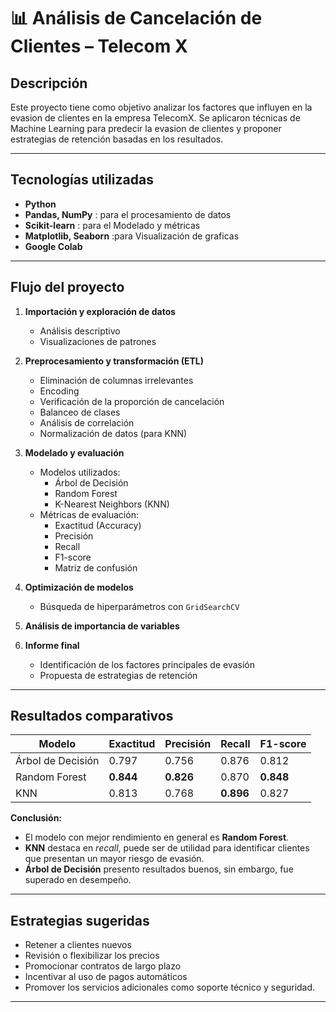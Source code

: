 # 📊 Análisis de Cancelación de Clientes – Telecom X  

## Descripción  
Este proyecto tiene como objetivo analizar los factores que influyen en la evasion de clientes en la empresa TelecomX.
Se aplicaron técnicas de Machine Learning para predecir la evasion de clientes y proponer estrategias de retención basadas en los resultados.  

---

## Tecnologías utilizadas  
- **Python**  
- **Pandas, NumPy** : para el  procesamiento de datos
- **Scikit-learn** : para el Modelado y métricas  
- **Matplotlib, Seaborn** :para Visualización de graficas
- **Google Colab**  

---

## Flujo del proyecto  
1. **Importación y exploración de datos**  
   - Análisis descriptivo  
   - Visualizaciones de patrones  

2. **Preprocesamiento y transformación (ETL)**  
   - Eliminación de columnas irrelevantes
   - Encoding
   - Verificación de la proporción de cancelación
   - Balanceo de clases
   - Análisis de correlación
   - Normalización de datos (para KNN)
3. **Modelado y evaluación**  
   - Modelos utilizados:  
     - Árbol de Decisión  
     - Random Forest  
     - K-Nearest Neighbors (KNN)  
   - Métricas de evaluación:  
     - Exactitud (Accuracy)  
     - Precisión  
     - Recall  
     - F1-score  
     - Matriz de confusión  

4. **Optimización de modelos**  
   - Búsqueda de hiperparámetros con `GridSearchCV`  

5. **Análisis de importancia de variables**  

6. **Informe final**  
   - Identificación de los factores principales de evasión  
   - Propuesta de estrategias de retención  

---

## Resultados comparativos  

| Modelo              | Exactitud | Precisión | Recall  | F1-score |
|---------------------|-----------|-----------|---------|----------|
| Árbol de Decisión   | 0.797     | 0.756     | 0.876   | 0.812    |
| Random Forest       | **0.844** | **0.826** | 0.870   | **0.848**|
| KNN                 | 0.813     | 0.768     | **0.896** | 0.827    |

**Conclusión:**  
- El modelo con mejor rendimiento en general es **Random Forest**.  
- **KNN** destaca en *recall*, puede ser de utilidad para identificar clientes que presentan un mayor riesgo de evasión.  
- **Árbol de Decisión** presento resultados buenos, sin embargo, fue superado en desempeño.  

---

## Estrategias sugeridas  
   - Retener a clientes nuevos
   - Revisión o flexibilizar los precios
   - Promocionar contratos de largo plazo
   - Incentivar al uso de pagos automáticos
   - Promover los servicios adicionales como soporte técnico y seguridad.
---

